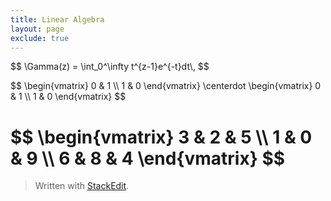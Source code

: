 ```yaml
---
title: Linear Algebra
layout: page
exclude: true
---
```



<script src="https://cdn.jsdelivr.net/npm/chart.js@2.8.0"></script>

<link rel="stylesheet" href="https://cdn.jsdelivr.net/npm/katex@0.11.1/dist/katex.min.css" integrity="sha384-zB1R0rpPzHqg7Kpt0Aljp8JPLqbXI3bhnPWROx27a9N0Ll6ZP/+DiW/UqRcLbRjq" crossorigin="anonymous">  <!-- The loading of KaTeX is deferred to speed up page rendering -->  <script defer src="https://cdn.jsdelivr.net/npm/katex@0.11.1/dist/katex.min.js" integrity="sha384-y23I5Q6l+B6vatafAwxRu/0oK/79VlbSz7Q9aiSZUvyWYIYsd+qj+o24G5ZU2zJz" crossorigin="anonymous"></script>  <!-- To automatically render math in text elements, include the auto-render extension: -->  <script defer src="https://cdn.jsdelivr.net/npm/katex@0.11.1/dist/contrib/auto-render.min.js" integrity="sha384-kWPLUVMOks5AQFrykwIup5lo0m3iMkkHrD0uJ4H5cjeGihAutqP0yW0J6dpFiVkI" crossorigin="anonymous" onload="renderMathInElement(document.body);"></script>


<canvas id="myChart"></canvas>

<script>
var ctx = document.getElementById('myChart').getContext('2d');
var chart = new Chart(ctx, {
    // The type of chart we want to create
    type: 'line',

    // The data for our dataset
    data: {
        labels: ['January', 'February', 'March', 'April', 'May', 'June', 'July'],
        datasets: [{
            label: 'My First dataset',
            backgroundColor: 'rgb(255, 99, 132)',
            borderColor: 'rgb(255, 99, 132)',
            data: [0, 10, 5, 2, 20, 30, 45]
        }]
    },

    // Configuration options go here
    options: {}
});
</script>

<p>
$$
\Gamma(z) = \int_0^\infty t^{z-1}e^{-t}dt\,
$$
</p>

<p>
$$
\begin{vmatrix}
   0 & 1 \\
   1 & 0
\end{vmatrix}
\centerdot
\begin{vmatrix}
   0 & 1 \\
   1 & 0
\end{vmatrix}
$$
</p>

<h1>
$$
\begin{vmatrix}
   3 & 2 & 5 \\
   1 & 0 & 9 \\
   6 & 8 & 4
\end{vmatrix}
$$
</h1>

> Written with [StackEdit](https://stackedit.io/).
<!--stackedit_data:
eyJoaXN0b3J5IjpbMTI0NDM0ODIyOV19
-->